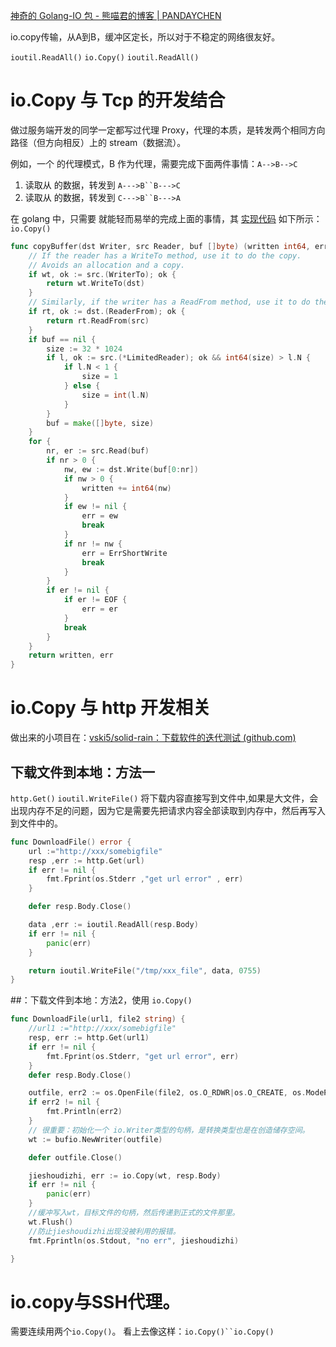 [神奇的 Golang-IO 包 - 熊喵君的博客 | PANDAYCHEN](https://pandaychen.github.io/2020/01/01/MAGIC-GO-IO-PACKAGE/)

io.copy传输，从A到B，缓冲区定长，所以对于不稳定的网络很友好。

`ioutil.ReadAll()`
`io.Copy()`
`ioutil.ReadAll()`



# io.Copy 与 Tcp 的开发结合

做过服务端开发的同学一定都写过代理 Proxy，代理的本质，是转发两个相同方向路径（但方向相反）上的 stream（数据流）。

例如，一个 的代理模式，B 作为代理，需要完成下面两件事情：`A-->B-->C`

1.  读取从 的数据，转发到 `A--->B``B--->C`
2.  读取从 的数据，转发到 `C--->B``B--->A`

在 golang 中，只需要 就能轻而易举的完成上面的事情，其 [实现代码](https://golang.org/src/io/io.go?s=12796:12856#L353) 如下所示：`io.Copy()`

```go
func copyBuffer(dst Writer, src Reader, buf []byte) (written int64, err error) {
	// If the reader has a WriteTo method, use it to do the copy.
	// Avoids an allocation and a copy.
	if wt, ok := src.(WriterTo); ok {
		return wt.WriteTo(dst)
	}
	// Similarly, if the writer has a ReadFrom method, use it to do the copy.
	if rt, ok := dst.(ReaderFrom); ok {
		return rt.ReadFrom(src)
	}
	if buf == nil {
		size := 32 * 1024
		if l, ok := src.(*LimitedReader); ok && int64(size) > l.N {
			if l.N < 1 {
				size = 1
			} else {
				size = int(l.N)
			}
		}
		buf = make([]byte, size)
	}
	for {
		nr, er := src.Read(buf)
		if nr > 0 {
			nw, ew := dst.Write(buf[0:nr])
			if nw > 0 {
				written += int64(nw)
			}
			if ew != nil {
				err = ew
				break
			}
			if nr != nw {
				err = ErrShortWrite
				break
			}
		}
		if er != nil {
			if er != EOF {
				err = er
			}
			break
		}
	}
	return written, err
}
```

#  io.Copy 与 http 开发相关
做出来的小项目在：[vski5/solid-rain：下载软件的迭代测试 (github.com)](https://github.com/vski5/solid-rain)
## 下载文件到本地：方法一
`http.Get()`
`ioutil.WriteFile()`
将下载内容直接写到文件中,如果是大文件，会出现内存不足的问题，因为它是需要先把请求内容全部读取到内存中，然后再写入到文件中的。
```go
func DownloadFile() error {
    url :="http://xxx/somebigfile"
    resp ,err := http.Get(url)
    if err != nil {
        fmt.Fprint(os.Stderr ,"get url error" , err)
    }

    defer resp.Body.Close()

    data ,err := ioutil.ReadAll(resp.Body)
    if err != nil {
        panic(err)
    }

	return ioutil.WriteFile("/tmp/xxx_file", data, 0755)
}
```

##：下载文件到本地：方法2，使用 `io.Copy()`

```go
func DownloadFile(url1, file2 string) {
	//url1 :="http://xxx/somebigfile"
	resp, err := http.Get(url1)
	if err != nil {
		fmt.Fprint(os.Stderr, "get url error", err)
	}
	defer resp.Body.Close()

	outfile, err2 := os.OpenFile(file2, os.O_RDWR|os.O_CREATE, os.ModePerm)//创造文件保存的位置，下载下来的文件会下到这个位置这个名字。
	if err2 != nil {
		fmt.Println(err2)
	}
	// 很重要：初始化一个 io.Writer类型的句柄，是转换类型也是在创造储存空间。
	wt := bufio.NewWriter(outfile)

	defer outfile.Close()

	jieshoudizhi, err := io.Copy(wt, resp.Body)
	if err != nil {
		panic(err)
	}
	//缓冲写入wt，目标文件的句柄，然后传递到正式的文件那里。
	wt.Flush()
	//防止jieshoudizhi出现没被利用的报错。
	fmt.Fprintln(os.Stdout, "no err", jieshoudizhi)

}
```

# io.copy与SSH代理。
需要连续用两个`io.Copy()`。
看上去像这样：`io.Copy()``io.Copy()`
